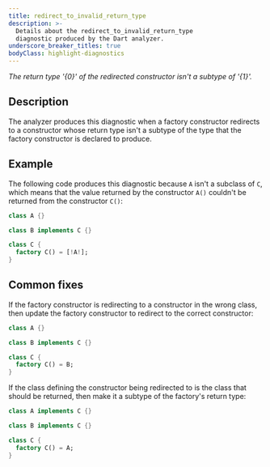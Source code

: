 ```yaml
---
title: redirect_to_invalid_return_type
description: >-
  Details about the redirect_to_invalid_return_type
  diagnostic produced by the Dart analyzer.
underscore_breaker_titles: true
bodyClass: highlight-diagnostics
---
```


_The return type '{0}' of the redirected constructor isn't a subtype of '{1}'._

## Description

The analyzer produces this diagnostic when a factory constructor redirects
to a constructor whose return type isn't a subtype of the type that the
factory constructor is declared to produce.

## Example

The following code produces this diagnostic because `A` isn't a subclass
of `C`, which means that the value returned by the constructor `A()`
couldn't be returned from the constructor `C()`:

```dart
class A {}

class B implements C {}

class C {
  factory C() = [!A!];
}
```

## Common fixes

If the factory constructor is redirecting to a constructor in the wrong
class, then update the factory constructor to redirect to the correct
constructor:

```dart
class A {}

class B implements C {}

class C {
  factory C() = B;
}
```

If the class defining the constructor being redirected to is the class that
should be returned, then make it a subtype of the factory's return type:

```dart
class A implements C {}

class B implements C {}

class C {
  factory C() = A;
}
```
